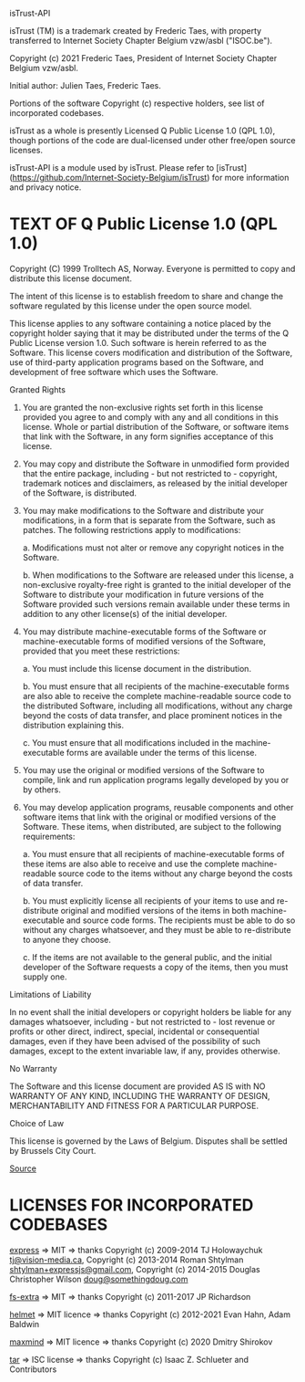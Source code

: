 isTrust-API

isTrust (TM) is a trademark created by Frederic Taes, with property transferred to Internet Society Chapter Belgium vzw/asbl ("ISOC.be").

Copyright (c) 2021 Frederic Taes, President of Internet Society Chapter Belgium vzw/asbl.

Initial author: Julien Taes, Frederic Taes.

Portions of the software Copyright (c) respective holders, see list of incorporated codebases.

isTrust as a whole is presently Licensed Q Public License 1.0 (QPL 1.0), though portions of the code are dual-licensed under other free/open source licenses.

isTrust-API is a module used by isTrust. Please refer to [isTrust] (https://github.com/Internet-Society-Belgium/isTrust) for more information and privacy notice.

# TEXT OF Q Public License 1.0 (QPL 1.0)

Copyright (C) 1999 Trolltech AS, Norway.
Everyone is permitted to copy and distribute this license document.

The intent of this license is to establish freedom to share and change the software regulated by this license under the open source model.

This license applies to any software containing a notice placed by the copyright holder saying that it may be distributed under the terms of the Q Public License version 1.0. Such software is herein referred to as the Software. This license covers modification and distribution of the Software, use of third-party application programs based on the Software, and development of free software which uses the Software.

Granted Rights

1. You are granted the non-exclusive rights set forth in this license provided you agree to and comply with any and all conditions in this license. Whole or partial distribution of the Software, or software items that link with the Software, in any form signifies acceptance of this license.

2. You may copy and distribute the Software in unmodified form provided that the entire package, including - but not restricted to - copyright, trademark notices and disclaimers, as released by the initial developer of the Software, is distributed.

3. You may make modifications to the Software and distribute your modifications, in a form that is separate from the Software, such as patches. The following restrictions apply to modifications:

    a. Modifications must not alter or remove any copyright notices in the Software.

    b. When modifications to the Software are released under this license, a non-exclusive royalty-free right is granted to the initial developer of the Software to distribute your modification in future versions of the Software provided such versions remain available under these terms in addition to any other license(s) of the initial developer.

4. You may distribute machine-executable forms of the Software or machine-executable forms of modified versions of the Software, provided that you meet these restrictions:

    a. You must include this license document in the distribution.

    b. You must ensure that all recipients of the machine-executable forms are also able to receive the complete machine-readable source code to the distributed Software, including all modifications, without any charge beyond the costs of data transfer, and place prominent notices in the distribution explaining this.

    c. You must ensure that all modifications included in the machine-executable forms are available under the terms of this license.

5. You may use the original or modified versions of the Software to compile, link and run application programs legally developed by you or by others.

6. You may develop application programs, reusable components and other software items that link with the original or modified versions of the Software. These items, when distributed, are subject to the following requirements:

    a. You must ensure that all recipients of machine-executable forms of these items are also able to receive and use the complete machine-readable source code to the items without any charge beyond the costs of data transfer.

    b. You must explicitly license all recipients of your items to use and re-distribute original and modified versions of the items in both machine-executable and source code forms. The recipients must be able to do so without any charges whatsoever, and they must be able to re-distribute to anyone they choose.

    c. If the items are not available to the general public, and the initial developer of the Software requests a copy of the items, then you must supply one.

Limitations of Liability

In no event shall the initial developers or copyright holders be liable for any damages whatsoever, including - but not restricted to - lost revenue or profits or other direct, indirect, special, incidental or consequential damages, even if they have been advised of the possibility of such damages, except to the extent invariable law, if any, provides otherwise.

No Warranty

The Software and this license document are provided AS IS with NO WARRANTY OF ANY KIND, INCLUDING THE WARRANTY OF DESIGN, MERCHANTABILITY AND FITNESS FOR A PARTICULAR PURPOSE.

Choice of Law

This license is governed by the Laws of Belgium. Disputes shall be settled by Brussels City Court.

[Source](https://opensource.org/licenses/QPL-1.0)

# LICENSES FOR INCORPORATED CODEBASES

[express](https://github.com/expressjs/express) => MIT => thanks Copyright (c) 2009-2014 TJ Holowaychuk <tj@vision-media.ca>, Copyright (c) 2013-2014 Roman Shtylman <shtylman+expressjs@gmail.com>, Copyright (c) 2014-2015 Douglas Christopher Wilson <doug@somethingdoug.com>

[fs-extra](https://github.com/jprichardson/node-fs-extra) => MIT  => thanks Copyright (c) 2011-2017 JP Richardson

[helmet](https://helmetjs.github.io/) => MIT licence => thanks Copyright (c) 2012-2021 Evan Hahn, Adam Baldwin

[maxmind](https://github.com/runk/node-maxmind) => MIT licence => thanks Copyright (c) 2020 Dmitry Shirokov

[tar](https://github.com/npm/node-tar) => ISC license => thanks Copyright (c) Isaac Z. Schlueter and Contributors
